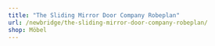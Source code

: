 ```yaml
---
title: "The Sliding Mirror Door Company Robeplan"
url: /newbridge/the-sliding-mirror-door-company-robeplan/
shop: Möbel
---
```

